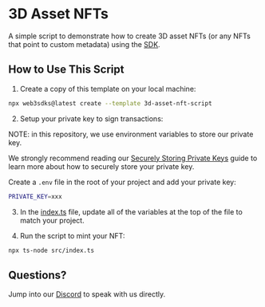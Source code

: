 # 3D Asset NFTs

A simple script to demonstrate how to create 3D asset NFTs (or any NFTs that point to custom metadata) using the [SDK](https://docs.web3sdks.com/sdk).

## How to Use This Script

1. Create a copy of this template on your local machine:

```bash
npx web3sdks@latest create --template 3d-asset-nft-script
```

2. Setup your private key to sign transactions:

NOTE: in this repository, we use environment variables to store our private key.

We strongly recommend reading our [Securely Storing Private Keys](https://docs.web3sdks.com/sdk/set-up-the-sdk/securing-your-private-key) guide to learn more about how to securely store your private key.

Create a `.env` file in the root of your project and add your private key:

```bash
PRIVATE_KEY=xxx
```

3. In the [index.ts](./src/index.ts) file, update all of the variables at the top of the file to match your project.

4. Run the script to mint your NFT:

```bash
npx ts-node src/index.ts
```

## Questions?

Jump into our [Discord](https://discord.com/invite/web3sdks) to speak with us directly.
